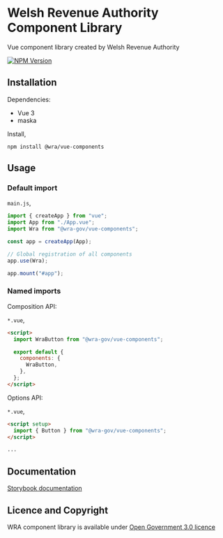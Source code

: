 # Welsh Revenue Authority Component Library

Vue component library created by Welsh Revenue Authority

[![NPM Version](https://img.shields.io/npm/v/%40wra-gov%2Fvue-components)](https://www.npmjs.com/package/@wra-gov/vue-components)

## Installation

Dependencies:

- Vue 3
- maska

Install,

`npm install @wra/vue-components`

## Usage

### Default import

`main.js`,

```js
import { createApp } from "vue";
import App from "./App.vue";
import Wra from "@wra-gov/vue-components";

const app = createApp(App);

// Global registration of all components
app.use(Wra);

app.mount("#app");
```

### Named imports

Composition API:

`*.vue`,

```html
<script>
  import WraButton from "@wra-gov/vue-components";

  export default {
    components: {
      WraButton,
    },
  };
</script>
```

Options API:

`*.vue`,

```html
<script setup>
  import { Button } from "@wra-gov/vue-components";
</script>

...
```

## Documentation

[Storybook documentation](https://welsh-revenue-authority.github.io/component-library)

## Licence and Copyright

WRA component library is available under [Open Government 3.0 licence](https://www.nationalarchives.gov.uk/doc/open-government-licence/version/3/)
